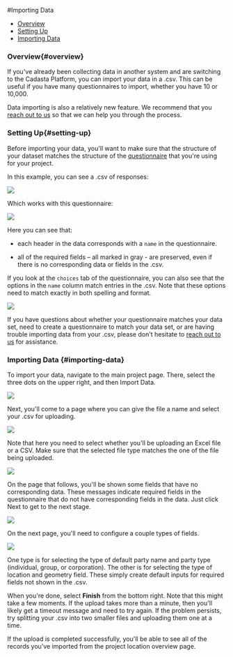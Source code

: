 #Importing Data

* [Overview](#overview)
* [Setting Up](#setting-up)
* [Importing Data](#importing-data)

### Overview{#overview}

If you've already been collecting data in another system and are switching to the Cadasta Platform, you can import your data in a .csv. This can be useful if you have many questionnaires to import, whether you have 10 or 10,000.

Data importing is also a relatively new feature. We recommend that you <a href="http://http://cadasta.org/contact/" target="_blank">reach out to us</a> so that we can help you through the process. 

### Setting Up{#setting-up}

Before importing your data, you'll want to make sure that the structure of your dataset matches the structure of the [questionnaire](#09-XLSForms.md) that you're using for your project. 

In this example, you can see a .csv of responses:

![](/assets/upload-sample-csv.png)

Which works with this questionnaire:

![](/assets/upload-sample-questionnaire.png)

Here you can see that: 

* each header in the data corresponds with a `name` in the questionnaire. 

* all of the required fields – all marked in gray - are preserved, even if there is no corresponding data or fields in the .csv. 

If you look at the `choices` tab of the questionnaire, you can also see that the options in the `name` column match entries in the .csv. Note that these options need to match exactly in both spelling and format. 

![](/assets/upload-sample-questionnaire-choices.png)

If you have questions about whether your questionnaire matches your data set, need to create a questionnaire to match your data set, or are having trouble importing data from your .csv, please don't hesitate to <a href="http://http://cadasta.org/contact/" target="_blank">reach out to us</a> for assistance. 

### Importing Data {#importing-data}

To import your data, navigate to the main project page. There, select the three dots on the upper right, and then Import Data. 

![](/assets/import-01.png)

Next, you'll come to a page where you can give the file a name and select your .csv for uploading. 

![](/assets/import-02.png)

Note that here you need to select whether you'll be uploading an Excel file or a CSV. Make sure that the selected file type matches the one of the file being uploaded.

![](/assets/import-03.png)

On the page that follows, you'll be shown some fields that have no corresponding data. These messages indicate required fields in the questionnaire that do not have corresponding fields in the data. Just click Next to get to the next stage.

![](/assets/import-04.png)

On the next page, you'll need to configure a couple types of fields. 

![](/assets/import-05.png)

One type is for selecting the type of default party name and party type (individual, group, or corporation). The other is for selecting the type of location and geometry field. These simply create default inputs for required fields not shown in the .csv.

When you're done, select **Finish** from the bottom right. Note that this might take a few moments. If the upload takes more than a minute, then you'll likely get a timeout message and need to try again. If the problem persists, try splitting your .csv into two smaller files and uploading them one at a time.

If the upload is completed successfully, you'll be able to see all of the records you've imported from the project location overview page. 

